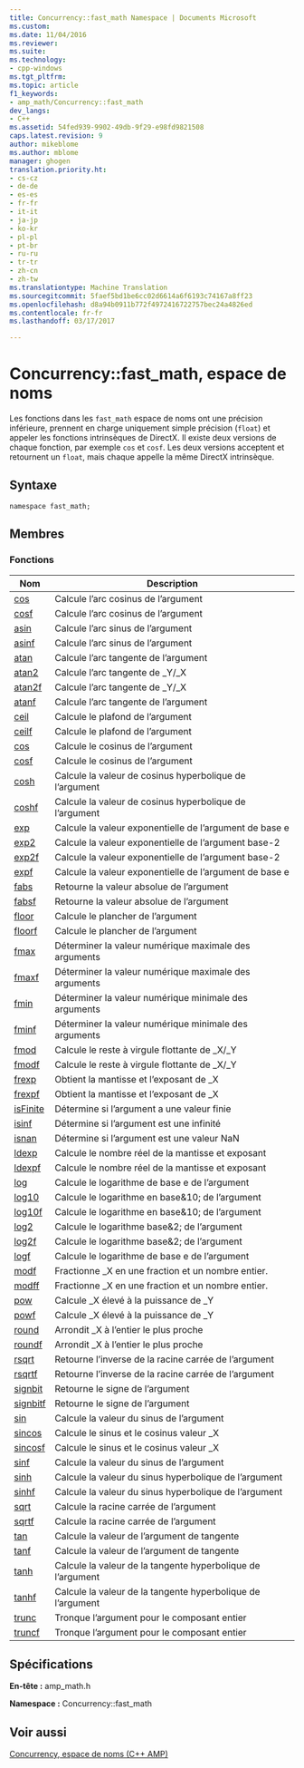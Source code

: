 ```yaml
---
title: Concurrency::fast_math Namespace | Documents Microsoft
ms.custom: 
ms.date: 11/04/2016
ms.reviewer: 
ms.suite: 
ms.technology:
- cpp-windows
ms.tgt_pltfrm: 
ms.topic: article
f1_keywords:
- amp_math/Concurrency::fast_math
dev_langs:
- C++
ms.assetid: 54fed939-9902-49db-9f29-e98fd9821508
caps.latest.revision: 9
author: mikeblome
ms.author: mblome
manager: ghogen
translation.priority.ht:
- cs-cz
- de-de
- es-es
- fr-fr
- it-it
- ja-jp
- ko-kr
- pl-pl
- pt-br
- ru-ru
- tr-tr
- zh-cn
- zh-tw
ms.translationtype: Machine Translation
ms.sourcegitcommit: 5faef5bd1be6cc02d6614a6f6193c74167a8ff23
ms.openlocfilehash: d8a94b0911b772f4972416722757bec24a4826ed
ms.contentlocale: fr-fr
ms.lasthandoff: 03/17/2017

---
```

# <a name="concurrencyfastmath-namespace"></a>Concurrency::fast_math, espace de noms
Les fonctions dans les `fast_math` espace de noms ont une précision inférieure, prennent en charge uniquement simple précision (`float`) et appeler les fonctions intrinsèques de DirectX. Il existe deux versions de chaque fonction, par exemple `cos` et `cosf`. Les deux versions acceptent et retournent un `float`, mais chaque appelle la même DirectX intrinsèque.  
  
## <a name="syntax"></a>Syntaxe  
  
```  
namespace fast_math;  
```  
  
## <a name="members"></a>Membres  
  
### <a name="functions"></a>Fonctions  
  
|Nom|Description|  
|----------|-----------------|  
|[cos](concurrency-fast-math-namespace-functions.md#cos)|Calcule l’arc cosinus de l’argument|  
|[cosf](concurrency-fast-math-namespace-functions.md#cosf)|Calcule l’arc cosinus de l’argument|  
|[asin](concurrency-fast-math-namespace-functions.md#asin)|Calcule l’arc sinus de l’argument|  
|[asinf](concurrency-fast-math-namespace-functions.md#asinf)|Calcule l’arc sinus de l’argument|  
|[atan](concurrency-fast-math-namespace-functions.md#atan)|Calcule l’arc tangente de l’argument|  
|[atan2](concurrency-fast-math-namespace-functions.md#atan2)|Calcule l’arc tangente de _Y/_X|  
|[atan2f](concurrency-fast-math-namespace-functions.md#atan2f)|Calcule l’arc tangente de _Y/_X|  
|[atanf](concurrency-fast-math-namespace-functions.md#atanf)|Calcule l’arc tangente de l’argument|  
|[ceil](concurrency-fast-math-namespace-functions.md#ceil)|Calcule le plafond de l’argument|  
|[ceilf](concurrency-fast-math-namespace-functions.md#ceilf)|Calcule le plafond de l’argument|  
|[cos](concurrency-fast-math-namespace-functions.md#cos)|Calcule le cosinus de l’argument|  
|[cosf](concurrency-fast-math-namespace-functions.md#cosf)|Calcule le cosinus de l’argument|  
|[cosh](concurrency-fast-math-namespace-functions.md#cosh)|Calcule la valeur de cosinus hyperbolique de l’argument|  
|[coshf](concurrency-fast-math-namespace-functions.md#coshf)|Calcule la valeur de cosinus hyperbolique de l’argument|  
|[exp](concurrency-fast-math-namespace-functions.md#exp)|Calcule la valeur exponentielle de l’argument de base e|  
|[exp2](concurrency-fast-math-namespace-functions.md#exp2)|Calcule la valeur exponentielle de l’argument base-2|  
|[exp2f](concurrency-fast-math-namespace-functions.md#exp2f)|Calcule la valeur exponentielle de l’argument base-2|  
|[expf](concurrency-fast-math-namespace-functions.md#expf)|Calcule la valeur exponentielle de l’argument de base e|  
|[fabs](concurrency-fast-math-namespace-functions.md#fabs)|Retourne la valeur absolue de l’argument|  
|[fabsf](concurrency-fast-math-namespace-functions.md#fabsf)|Retourne la valeur absolue de l’argument|  
|[floor](concurrency-fast-math-namespace-functions.md#floor)|Calcule le plancher de l’argument|  
|[floorf](concurrency-fast-math-namespace-functions.md#floorf)|Calcule le plancher de l’argument|  
|[fmax](concurrency-fast-math-namespace-functions.md#fmax)|Déterminer la valeur numérique maximale des arguments|  
|[fmaxf](concurrency-fast-math-namespace-functions.md#fmaxf)|Déterminer la valeur numérique maximale des arguments|  
|[fmin](concurrency-fast-math-namespace-functions.md#fmin)|Déterminer la valeur numérique minimale des arguments|  
|[fminf](concurrency-fast-math-namespace-functions.md#fminf)|Déterminer la valeur numérique minimale des arguments|  
|[fmod](concurrency-fast-math-namespace-functions.md#fmod)|Calcule le reste à virgule flottante de _X/_Y|  
|[fmodf](concurrency-fast-math-namespace-functions.md#fmodf)|Calcule le reste à virgule flottante de _X/_Y|  
|[frexp](concurrency-fast-math-namespace-functions.md#frexp)|Obtient la mantisse et l’exposant de _X|  
|[frexpf](concurrency-fast-math-namespace-functions.md#frexpf)|Obtient la mantisse et l’exposant de _X|  
|[isFinite](concurrency-fast-math-namespace-functions.md#isfinite)|Détermine si l’argument a une valeur finie|  
|[isinf](concurrency-fast-math-namespace-functions.md#isinf)|Détermine si l’argument est une infinité|  
|[isnan](concurrency-fast-math-namespace-functions.md#isnan)|Détermine si l’argument est une valeur NaN|  
|[ldexp](concurrency-fast-math-namespace-functions.md#ldexp)|Calcule le nombre réel de la mantisse et exposant|  
|[ldexpf](concurrency-fast-math-namespace-functions.md#ldexpf)|Calcule le nombre réel de la mantisse et exposant|  
|[log](concurrency-fast-math-namespace-functions.md#log)|Calcule le logarithme de base e de l’argument|  
|[log10](concurrency-fast-math-namespace-functions.md#log10)|Calcule le logarithme en base&10; de l’argument|  
|[log10f](concurrency-fast-math-namespace-functions.md#log10f)|Calcule le logarithme en base&10; de l’argument|  
|[log2](concurrency-fast-math-namespace-functions.md#log2)|Calcule le logarithme base&2; de l’argument|  
|[log2f](concurrency-fast-math-namespace-functions.md#log2f)|Calcule le logarithme base&2; de l’argument|  
|[logf](concurrency-fast-math-namespace-functions.md#logf)|Calcule le logarithme de base e de l’argument|  
|[modf](concurrency-fast-math-namespace-functions.md#modf)|Fractionne _X en une fraction et un nombre entier.|  
|[modff](concurrency-fast-math-namespace-functions.md#modff)|Fractionne _X en une fraction et un nombre entier.|  
|[pow](concurrency-fast-math-namespace-functions.md#pow)|Calcule _X élevé à la puissance de _Y|  
|[powf](concurrency-fast-math-namespace-functions.md#powf)|Calcule _X élevé à la puissance de _Y|  
|[round](concurrency-fast-math-namespace-functions.md#round)|Arrondit _X à l’entier le plus proche|  
|[roundf](concurrency-fast-math-namespace-functions.md#roundf)|Arrondit _X à l’entier le plus proche|  
|[rsqrt](concurrency-fast-math-namespace-functions.md#rsqrt)|Retourne l’inverse de la racine carrée de l’argument|  
|[rsqrtf](concurrency-fast-math-namespace-functions.md#rsqrtf)|Retourne l’inverse de la racine carrée de l’argument|  
|[signbit](concurrency-fast-math-namespace-functions.md#signbit)|Retourne le signe de l’argument|  
|[signbitf](concurrency-fast-math-namespace-functions.md#signbitf)|Retourne le signe de l’argument|  
|[sin](concurrency-fast-math-namespace-functions.md#sin)|Calcule la valeur du sinus de l’argument|  
|[sincos](concurrency-fast-math-namespace-functions.md#sincos)|Calcule le sinus et le cosinus valeur _X|  
|[sincosf](concurrency-fast-math-namespace-functions.md#sincosf)|Calcule le sinus et le cosinus valeur _X|  
|[sinf](concurrency-fast-math-namespace-functions.md#sinf)|Calcule la valeur du sinus de l’argument|  
|[sinh](concurrency-fast-math-namespace-functions.md#sinh)|Calcule la valeur du sinus hyperbolique de l’argument|  
|[sinhf](concurrency-fast-math-namespace-functions.md#sinhf)|Calcule la valeur du sinus hyperbolique de l’argument|  
|[sqrt](concurrency-fast-math-namespace-functions.md#sqrt)|Calcule la racine carrée de l’argument|  
|[sqrtf](concurrency-fast-math-namespace-functions.md#sqrtf)|Calcule la racine carrée de l’argument|  
|[tan](concurrency-fast-math-namespace-functions.md#tan)|Calcule la valeur de l’argument de tangente|  
|[tanf](concurrency-fast-math-namespace-functions.md#tanf)|Calcule la valeur de l’argument de tangente|  
|[tanh](concurrency-fast-math-namespace-functions.md#tanh)|Calcule la valeur de la tangente hyperbolique de l’argument|  
|[tanhf](concurrency-fast-math-namespace-functions.md#tanhf)|Calcule la valeur de la tangente hyperbolique de l’argument|  
|[trunc](concurrency-fast-math-namespace-functions.md#trunc)|Tronque l’argument pour le composant entier|  
|[truncf](concurrency-fast-math-namespace-functions.md#truncf)|Tronque l’argument pour le composant entier|  

## <a name="requirements"></a>Spécifications  
 **En-tête :** amp_math.h  
  
 **Namespace :** Concurrency::fast_math  
  
## <a name="see-also"></a>Voir aussi  
 [Concurrency, espace de noms (C++ AMP)](concurrency-namespace-cpp-amp.md)

